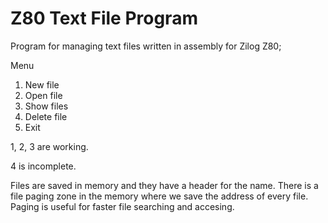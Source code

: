 # Z80 Text File Program
Program for managing text files written in assembly for Zilog Z80;

Menu
1. New file
2. Open file
3. Show files
4. Delete file
0. Exit

1, 2, 3 are working.

4 is incomplete.

Files are saved in memory and they have a header for the name.
There is a file paging zone in the memory where we save the address of every file.
Paging is useful for faster file searching and accesing.

